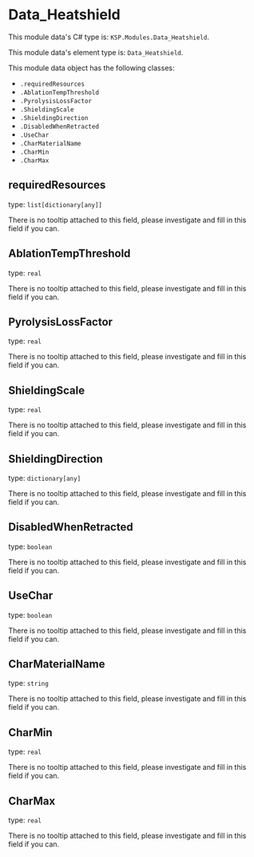 # Data_Heatshield

This module data's C# type is: `KSP.Modules.Data_Heatshield`.

This module data's element type is: `Data_Heatshield`.

This module data object has the following classes:

- `.requiredResources`
- `.AblationTempThreshold`
- `.PyrolysisLossFactor`
- `.ShieldingScale`
- `.ShieldingDirection`
- `.DisabledWhenRetracted`
- `.UseChar`
- `.CharMaterialName`
- `.CharMin`
- `.CharMax`

## requiredResources

type: `list[dictionary[any]]`

There is no tooltip attached to this field, please investigate and fill in this field if you can.

## AblationTempThreshold

type: `real`

There is no tooltip attached to this field, please investigate and fill in this field if you can.

## PyrolysisLossFactor

type: `real`

There is no tooltip attached to this field, please investigate and fill in this field if you can.

## ShieldingScale

type: `real`

There is no tooltip attached to this field, please investigate and fill in this field if you can.

## ShieldingDirection

type: `dictionary[any]`

There is no tooltip attached to this field, please investigate and fill in this field if you can.

## DisabledWhenRetracted

type: `boolean`

There is no tooltip attached to this field, please investigate and fill in this field if you can.

## UseChar

type: `boolean`

There is no tooltip attached to this field, please investigate and fill in this field if you can.

## CharMaterialName

type: `string`

There is no tooltip attached to this field, please investigate and fill in this field if you can.

## CharMin

type: `real`

There is no tooltip attached to this field, please investigate and fill in this field if you can.

## CharMax

type: `real`

There is no tooltip attached to this field, please investigate and fill in this field if you can.

